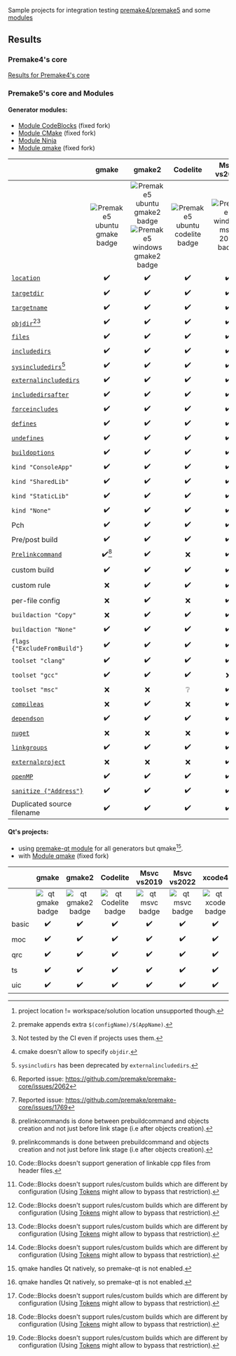 Sample projects for integration testing [premake4/premake5](https://premake.github.io/) and some [modules](https://premake.github.io/community/modules)

## Results

### Premake4's core
[Results for Premake4's core](Premake4_results.md)

### Premake5's core and Modules

#### Generator modules:
- [Module CodeBlocks](https://github.com/Jarod42/premake-codeblocks) (fixed fork)
- [Module CMake](https://github.com/Jarod42/premake-cmake) (fixed fork)
- [Module Ninja](https://github.com/jimon/premake-ninja)
- [Module qmake](https://github.com/Jarod42/premake-qmake) (fixed fork)

||gmake|gmake2|Codelite|Msvc vs2019|Msvc vs2022|xcode4|CodeBlocks|CMake|Ninja|qmake|
|:---|:---:|:---:|:---:|:---:|:---:|:---:|:---:|:---:|:---:|:---:|
||![Premake5 ubuntu gmake badge][1]|![Premake5 ubuntu gmake2 badge][2]![Premake5 windows gmake2 badge][3]|![Premake5 ubuntu codelite badge][4]|![Premake5 windows msvc 2019 badge][5]|![Premake5 windows msvc 2022 badge][6]|![Premake5 mac_xcode4 badge][7]|![Premake5 ubuntu codeblocks badge][8]|![Premake5 ubuntu cmake badge][9]|![Premake5 ubuntu ninja badge][10]![Premake5 window ninja badge][11]|![Premake5 ubuntu qmake badge][12]|
|[`location`](https://premake.github.io/docs/location)|:heavy_check_mark:|:heavy_check_mark:|:heavy_check_mark:|:heavy_check_mark:|:heavy_check_mark:|:heavy_check_mark:[^project_location]|:heavy_check_mark:|:heavy_check_mark:|:heavy_check_mark:|:grey_question:|
|[`targetdir`](https://premake.github.io/docs/targetdir)|:heavy_check_mark:|:heavy_check_mark:|:heavy_check_mark:|:heavy_check_mark:|:heavy_check_mark:|:heavy_check_mark:|:heavy_check_mark:|:heavy_check_mark:|:heavy_check_mark:|:heavy_check_mark:|
|[`targetname`](https://premake.github.io/docs/targetname)|:heavy_check_mark:|:heavy_check_mark:|:heavy_check_mark:|:heavy_check_mark:|:heavy_check_mark:|:heavy_check_mark:|:heavy_check_mark:|:heavy_check_mark:|:heavy_check_mark:|:heavy_check_mark:|
|[`objdir`](https://premake.github.io/docs/objdir)[^objdir_extra][^untested_by_ci]|:heavy_check_mark:|:heavy_check_mark:|:heavy_check_mark:|:heavy_check_mark:|:heavy_check_mark:|:heavy_check_mark:|:heavy_check_mark:|:x:[^cmake_objdir]|:heavy_check_mark:|:x:|
|[`files`](https://premake.github.io/docs/files)|:heavy_check_mark:|:heavy_check_mark:|:heavy_check_mark:|:heavy_check_mark:|:heavy_check_mark:|:heavy_check_mark:|:heavy_check_mark:|:heavy_check_mark:|:heavy_check_mark:|:heavy_check_mark:|
|[`includedirs`](https://premake.github.io/docs/includedirs)|:heavy_check_mark:|:heavy_check_mark:|:heavy_check_mark:|:heavy_check_mark:|:heavy_check_mark:|:heavy_check_mark:|:heavy_check_mark:|:heavy_check_mark:|:heavy_check_mark:|:heavy_check_mark:|
|[`sysincludedirs`](https://premake.github.io/docs/sysincludedirs)[^deprecated_sysincludedirs]|:heavy_check_mark:|:heavy_check_mark:|:heavy_check_mark:|:heavy_check_mark:|:heavy_check_mark:|:heavy_check_mark:|:heavy_check_mark:|:heavy_check_mark: (Fixed)|:heavy_check_mark:|:heavy_check_mark:|
|[`externalincludedirs`](https://premake.github.io/docs/externalincludedirs)|:heavy_check_mark:|:heavy_check_mark:|:heavy_check_mark:|:heavy_check_mark:|:heavy_check_mark:|:heavy_check_mark:|:heavy_check_mark:|:heavy_check_mark:(Fixed)|:heavy_check_mark:|:heavy_check_mark:|
|[`includedirsafter`](https://premake.github.io/docs/includedirsafter)|:heavy_check_mark:|:heavy_check_mark:|:heavy_check_mark:|:heavy_check_mark:|:heavy_check_mark:|:x:[^xcode4_includedirsafter_issue]|:heavy_check_mark:|:heavy_check_mark:(Fixed)|:heavy_check_mark:|:x:|
|[`forceincludes`](https://premake.github.io/docs/forceincludes)|:heavy_check_mark:|:heavy_check_mark:|:heavy_check_mark:|:heavy_check_mark:|:heavy_check_mark:|:x:[^xcode4_forceincludes_issue]|:heavy_check_mark:|:heavy_check_mark: (Fixed)|:heavy_check_mark:|:x:|
|[`defines`](https://premake.github.io/docs/defines)|:heavy_check_mark:|:heavy_check_mark:|:heavy_check_mark:|:heavy_check_mark:|:heavy_check_mark:|:heavy_check_mark:|:heavy_check_mark:|:heavy_check_mark:|:heavy_check_mark:|:heavy_check_mark:|
|[`undefines`](https://premake.github.io/docs/undefines)|:heavy_check_mark:|:heavy_check_mark:|:heavy_check_mark:|:heavy_check_mark:|:heavy_check_mark:|:x:|:heavy_check_mark:|:heavy_check_mark:|:heavy_check_mark:|:heavy_check_mark:|
|[`buildoptions`](https://premake.github.io/docs/buildoptions)|:heavy_check_mark:|:heavy_check_mark:|:heavy_check_mark:|:heavy_check_mark:|:heavy_check_mark:|:heavy_check_mark:|:heavy_check_mark:|:heavy_check_mark:|:heavy_check_mark:|:heavy_check_mark:|
|`kind "ConsoleApp"`|:heavy_check_mark:|:heavy_check_mark:|:heavy_check_mark:|:heavy_check_mark:|:heavy_check_mark:|:heavy_check_mark:|:heavy_check_mark:|:heavy_check_mark:|:heavy_check_mark:|:heavy_check_mark:|
|`kind "SharedLib"`|:heavy_check_mark:|:heavy_check_mark:|:heavy_check_mark:|:heavy_check_mark:|:heavy_check_mark:|:heavy_check_mark:|:heavy_check_mark:|:heavy_check_mark: (Fixed)|:heavy_check_mark:|:heavy_check_mark:|
|`kind "StaticLib"`|:heavy_check_mark:|:heavy_check_mark:|:heavy_check_mark:|:heavy_check_mark:|:heavy_check_mark:|:heavy_check_mark:|:heavy_check_mark:|:heavy_check_mark: (Fixed)|:heavy_check_mark:|:heavy_check_mark:|
|`kind "None"`|:heavy_check_mark:|:heavy_check_mark:|:heavy_check_mark:|:heavy_check_mark:|:heavy_check_mark:|:heavy_check_mark:|:x:|:x:|:heavy_check_mark:|:grey_question:|
|Pch|:heavy_check_mark:|:heavy_check_mark:|:heavy_check_mark:|:heavy_check_mark:|:heavy_check_mark:|:x:|:heavy_check_mark:|:heavy_check_mark:|:heavy_check_mark:|:heavy_check_mark:|
|Pre/post build|:heavy_check_mark:|:heavy_check_mark:|:heavy_check_mark:|:heavy_check_mark:|:heavy_check_mark:|:x:|:heavy_check_mark:|:heavy_check_mark: (Fixed)|:heavy_check_mark:|:x:|
|[`Prelinkcommand`](https://premake.github.io/docs/buildoptions)|:heavy_check_mark:[^prelink_as_prebuild]|:heavy_check_mark:|:x:|:heavy_check_mark:|:heavy_check_mark:|:x:|:heavy_check_mark:(Fixed)[^prelink_as_prebuild]|:heavy_check_mark: (Fixed)|:heavy_check_mark:|:x:|
|custom build|:heavy_check_mark:|:heavy_check_mark:|:heavy_check_mark:|:heavy_check_mark:|:heavy_check_mark:|:heavy_check_mark:|:heavy_check_mark:[^codeblocks_custom_build][^codeblocks_fileconfig_per_config]|:heavy_check_mark: (Fixed)|:heavy_check_mark:|:x:|
|custom rule|:x:|:heavy_check_mark:|:heavy_check_mark:|:heavy_check_mark:|:heavy_check_mark:|:x:|:heavy_check_mark:[^codeblocks_fileconfig_per_config]|:heavy_check_mark: (Fixed)|:heavy_check_mark:|:x:|
|per-file config |:x:|:heavy_check_mark:|:x:|:heavy_check_mark:|:heavy_check_mark:|:x:|:x:[^codeblocks_fileconfig_per_config]|:x:|:heavy_check_mark:|:x:|
|`buildaction "Copy"` |:x:|:heavy_check_mark:|:heavy_check_mark:|:heavy_check_mark:|:heavy_check_mark:|:x:|:x:|:x:|:heavy_check_mark:|:x:|
|`buildaction "None"` |:heavy_check_mark:|:heavy_check_mark:|:heavy_check_mark:|:heavy_check_mark:|:heavy_check_mark:|:heavy_check_mark:|:x:|:x:|:heavy_check_mark:|:x:|
|`flags {"ExcludeFromBuild"}` |:heavy_check_mark:|:heavy_check_mark:|:heavy_check_mark:|:heavy_check_mark:|:heavy_check_mark:|:heavy_check_mark:|:heavy_check_mark:|:heavy_check_mark:|:heavy_check_mark:|:x:|
|`toolset "clang"` |:heavy_check_mark:|:heavy_check_mark:|:heavy_check_mark:|:heavy_check_mark:|:heavy_check_mark:|:heavy_check_mark:|:heavy_check_mark:|:grey_question:|:heavy_check_mark:|:grey_question:|
|`toolset "gcc"` |:heavy_check_mark:|:heavy_check_mark:|:heavy_check_mark:|:x:|:x:|:heavy_check_mark:|:heavy_check_mark:|:heavy_check_mark:|:heavy_check_mark:|:heavy_check_mark:|
|`toolset "msc"` |:x:|:x:|:grey_question:|:heavy_check_mark:|:heavy_check_mark:|:x:|:grey_question:|:grey_question:|:heavy_check_mark:|:grey_question:|
|[`compileas`](https://premake.github.io/docs/compileas) |:x:|:heavy_check_mark:|:x:|:heavy_check_mark:|:heavy_check_mark:|:x:|:x:[^codeblocks_fileconfig_per_config]|:x:|:heavy_check_mark:|:x:|
|[`dependson`](https://premake.github.io/docs/dependson)|:heavy_check_mark:|:heavy_check_mark:|:heavy_check_mark:|:heavy_check_mark:|:heavy_check_mark:|:heavy_check_mark:|:heavy_check_mark:|:heavy_check_mark:|:heavy_check_mark:|:x:|
|[`nuget`](https://premake.github.io/docs/nuget)|:x:|:x:|:x:|:heavy_check_mark:|:heavy_check_mark:|:x:|:x:|:x:|:x:|:x:|
|[`linkgroups`](https://premake.github.io/docs/linkgroups)|:heavy_check_mark:|:heavy_check_mark:|:heavy_check_mark:|:heavy_check_mark:|:heavy_check_mark:|:heavy_check_mark:|:heavy_check_mark:(Fixed)|:heavy_check_mark:|:heavy_check_mark:|:x:|
|[`externalproject`](https://premake.github.io/docs/externalproject)|:x:|:x:|:x:|:heavy_check_mark:|:heavy_check_mark:|:x:|:x:|:x:|:x:|:x:|
|[`openMP`](https://premake.github.io/docs/openmp)|:heavy_check_mark:|:heavy_check_mark:|:heavy_check_mark:|:heavy_check_mark:|:heavy_check_mark:|:x:|:heavy_check_mark:|:heavy_check_mark:|:heavy_check_mark:|:x:|
|[`sanitize {"Address"}`](https://premake.github.io/docs/sanitize) |:heavy_check_mark:|:heavy_check_mark:|:heavy_check_mark:|:heavy_check_mark:|:heavy_check_mark:|:x:|:heavy_check_mark:|:heavy_check_mark:(Fixed)|:heavy_check_mark:|:grey_question:|
|Duplicated source filename|:heavy_check_mark:|:heavy_check_mark:|:heavy_check_mark:|:heavy_check_mark:|:heavy_check_mark:|:heavy_check_mark:|:heavy_check_mark:|:heavy_check_mark:|:heavy_check_mark:|:x:|

#### Qt's projects:
- using [premake-qt module](https://github.com/dcourtois/premake-qt) for all generators but qmake[^qmake_premake_qt_incompatible].
- with [Module qmake](https://github.com/Jarod42/premake-qmake) (fixed fork)

||gmake|gmake2|Codelite|Msvc vs2019|Msvc vs2022|xcode4|CodeBlocks|CMake|Ninja|qmake[^qmake_premake_qt_incompatible]|
|:---|:---:|:---:|:---:|:---:|:---:|:---:|:---:|:---:|:---:|:---:|
||![qt gmake badge][13]|![qt gmake2 badge][14]|![qt Codelite badge][15]|![qt msvc badge][16]|![qt msvc badge][17]|![qt xcode badge][18]|![qt codeblocks badge][19]|![qt cmake badge][20]|![qt ninja badge][21]|![qt qmake badge][22]|
|basic|:heavy_check_mark:|:heavy_check_mark:|:heavy_check_mark:|:heavy_check_mark:|:heavy_check_mark:|:heavy_check_mark:|:heavy_check_mark:|:heavy_check_mark:|:heavy_check_mark:|:heavy_check_mark:|
|moc|:heavy_check_mark:|:heavy_check_mark:|:heavy_check_mark:|:heavy_check_mark:|:heavy_check_mark:|:heavy_check_mark:|:heavy_check_mark:[^codeblocks_fileconfig_per_config]|:heavy_check_mark:|:heavy_check_mark:|:heavy_check_mark:|
|qrc|:heavy_check_mark:|:heavy_check_mark:|:heavy_check_mark:|:heavy_check_mark:|:heavy_check_mark:|:heavy_check_mark:|:heavy_check_mark:[^codeblocks_fileconfig_per_config]|:heavy_check_mark:|:heavy_check_mark:|:heavy_check_mark:|
|ts |:heavy_check_mark:|:heavy_check_mark:|:heavy_check_mark:|:heavy_check_mark:|:heavy_check_mark:|:heavy_check_mark:|:heavy_check_mark:[^codeblocks_fileconfig_per_config]|:heavy_check_mark:|:heavy_check_mark:|:x:|
|uic|:heavy_check_mark:|:heavy_check_mark:|:heavy_check_mark:|:heavy_check_mark:|:heavy_check_mark:|:heavy_check_mark:|:heavy_check_mark:|:heavy_check_mark:|:heavy_check_mark:|:heavy_check_mark:|

[1]:https://github.com/Jarod42/premake-sample-projects/actions/workflows/premake5-ubuntu-gmake.yml/badge.svg
[2]:https://github.com/Jarod42/premake-sample-projects/actions/workflows/premake5-ubuntu-gmake2.yml/badge.svg
[3]:https://github.com/Jarod42/premake-sample-projects/actions/workflows/premake5-windows-gmake2.yml/badge.svg
[4]:https://github.com/Jarod42/premake-sample-projects/actions/workflows/premake5-ubuntu-codelite.yml/badge.svg
[5]:https://github.com/Jarod42/premake-sample-projects/actions/workflows/premake5-windows-msvc-2019.yml/badge.svg
[6]:https://github.com/Jarod42/premake-sample-projects/actions/workflows/premake5-windows-msvc-2022.yml/badge.svg
[7]:https://github.com/Jarod42/premake-sample-projects/actions/workflows/premake5-mac-xcode4.yml/badge.svg
[8]:https://github.com/Jarod42/premake-sample-projects/actions/workflows/premake5-ubuntu-codeblocks.yml/badge.svg
[9]:https://github.com/Jarod42/premake-sample-projects/actions/workflows/premake5-ubuntu-cmake.yml/badge.svg
[10]:https://github.com/Jarod42/premake-sample-projects/actions/workflows/premake5-ubuntu-ninja.yml/badge.svg
[11]:https://github.com/Jarod42/premake-sample-projects/actions/workflows/premake5-windows-ninja.yml/badge.svg
[12]:https://github.com/Jarod42/premake-sample-projects/actions/workflows/premake5-ubuntu-qmake.yml/badge.svg

[13]:https://github.com/Jarod42/premake-sample-projects/actions/workflows/premake5-qt5-ubuntu-gmake.yml/badge.svg
[14]:https://github.com/Jarod42/premake-sample-projects/actions/workflows/premake5-qt5-ubuntu-gmake2.yml/badge.svg
[15]:https://github.com/Jarod42/premake-sample-projects/actions/workflows/premake5-qt5-ubuntu-codelite.yml/badge.svg
[16]:https://github.com/Jarod42/premake-sample-projects/actions/workflows/premake5-qt5-windows-msvc-2019.yml/badge.svg
[17]:https://github.com/Jarod42/premake-sample-projects/actions/workflows/premake5-qt5-windows-msvc-2022.yml/badge.svg
[18]:https://github.com/Jarod42/premake-sample-projects/actions/workflows/premake5-qt5-mac-xcode4.yml/badge.svg
[19]:https://github.com/Jarod42/premake-sample-projects/actions/workflows/premake5-qt5-ubuntu-codeblocks.yml/badge.svg
[20]:https://github.com/Jarod42/premake-sample-projects/actions/workflows/premake5-qt5-ubuntu-cmake.yml/badge.svg
[21]:https://github.com/Jarod42/premake-sample-projects/actions/workflows/premake5-qt5-ubuntu-ninja.yml/badge.svg
[22]:https://github.com/Jarod42/premake-sample-projects/actions/workflows/premake5-qt5-ubuntu-qmake.yml/badge.svg

[^untested_by_ci]: Not tested by the CI even if projects uses them.
[^project_location]: project location != workspace/solution location unsupported though.
[^objdir_extra]: premake appends extra `$(configName)/$(AppName)`.
[^deprecated_sysincludedirs]: `sysincludirs` has been deprecated by `externalincludedirs`.
[^cmake_objdir]: cmake doesn't allow to specify `objdir`.
[^prelink_as_prebuild]: prelinkcommands is done between prebuildcommand and objects creation and not just before link stage (i.e after objects creation).
[^codeblocks_custom_build]: Code::Blocks doesn't support generation of linkable cpp files from header files.
[^codeblocks_fileconfig_per_config]: Code::Blocks doesn't support rules/custom builds which are different by configuration (Using [Tokens](https://premake.github.io/docs/Tokens) might allow to bypass that restriction).
[^xcode4_includedirsafter_issue]: Reported issue: https://github.com/premake/premake-core/issues/2062
[^xcode4_forceincludes_issue]: Reported issue: https://github.com/premake/premake-core/issues/1769
[^qmake_premake_qt_incompatible]: qmake handles Qt natively, so premake-qt is not enabled.

